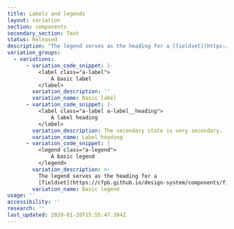```yaml
---
title: Labels and legends
layout: variation
section: components
secondary_section: Text
status: Released
description: "The legend serves as the heading for a [fieldset](https://cfpb.github.io/design-system/components/fieldsets).\n\nMore information can be found at:\n* http://cfpb.github.io/design-manual/page-components/form-fields.html\t\n* https://cfpb.github.io/capital-framework/components/cf-forms/#labels"
variation_groups:
  - variations:
      - variation_code_snippet: |-
          <label class="a-label">
              A basic label
          </label>
        variation_description: ''
        variation_name: Basic label
      - variation_code_snippet: |-
          <label class="a-label a-label__heading">
              A label heading
          </label>
        variation_description: The secondary state is very secondary.
        variation_name: Label heading
      - variation_code_snippet: |
          <legend class="a-legend">
              A basic legend
          </legend>
        variation_description: >-
          The legend serves as the heading for a
          [fieldset](https://cfpb.github.io/design-system/components/fieldsets).
        variation_name: Basic legend
usage: ''
accessibility: ''
research: ''
last_updated: 2020-01-28T15:55:47.394Z
---
```


